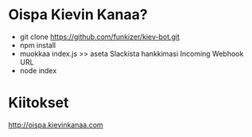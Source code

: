 # Oispa Kievin Kanaa?
- git clone https://github.com/funkizer/kiev-bot.git
- npm install
- muokkaa index.js >> aseta Slackista hankkimasi Incoming Webhook URL
- node index

# Kiitokset
http://oispa.kievinkanaa.com
